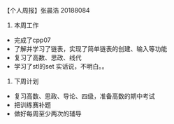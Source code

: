 【个人周报】张晨浩 20188084

1. 本周工作

- 完成了cpp07
- 了解并学习了链表，实现了简单链表的创建、输入等功能
- 复习了高数、思政、线代
- 学习了stl的set 实话说，不明白。。

1. 下周计划

- 复习高数、思政、导论、四级，准备高数的期中考试
- 把训练赛补题
- 做好每周至少两次的辅导
